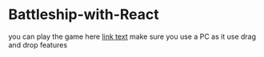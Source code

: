 # Battleship-with-React

you can play the game here [link text](https://battleship-with-react.netlify.app) make sure you use a PC as it use drag and drop features

